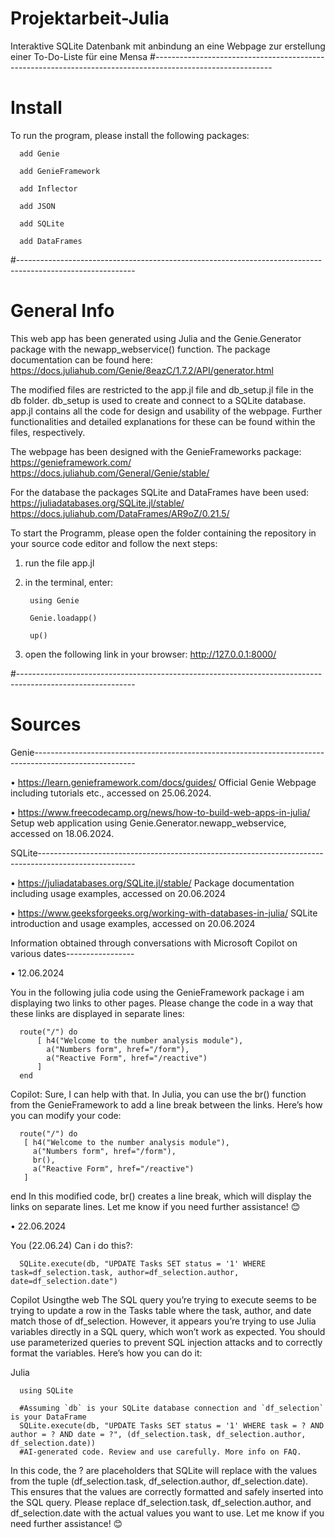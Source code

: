 # Projektarbeit-Julia
Interaktive SQLite Datenbank mit anbindung an eine Webpage zur erstellung einer To-Do-Liste für eine Mensa
#-----------------------------------------------------------------------------------------------------------

# Install
To run the program, please install the following packages:

      add Genie

      add GenieFramework

      add Inflector

      add JSON

      add SQLite

      add DataFrames

#-----------------------------------------------------------------------------------------------------------

# General Info
This web app has been generated using Julia and the Genie.Generator package with the newapp_webservice() function. 
The package documentation can be found here: 
https://docs.juliahub.com/Genie/8eazC/1.7.2/API/generator.html

The modified files are restricted to the app.jl file and db_setup.jl file in the db folder. db_setup is used to create and connect to a SQLite database. app.jl contains all the code for design and usability of the webpage.
Further functionalities and detailed explanations for these can be found within the files, respectively.

The webpage has been designed with the GenieFrameworks package:
https://genieframework.com/
https://docs.juliahub.com/General/Genie/stable/

For the database the packages SQLite and DataFrames have been used:
https://juliadatabases.org/SQLite.jl/stable/
https://docs.juliahub.com/DataFrames/AR9oZ/0.21.5/


To start the Programm, please open the folder containing the repository in your source code editor and follow the next steps:
1. run the file app.jl
2. in the terminal, enter:
   
        using Genie

        Genie.loadapp()

        up()
   
3. open the following link in your browser: http://127.0.0.1:8000/

#-----------------------------------------------------------------------------------------------------------

# Sources

Genie-------------------------------------------------------------------------------------------------------

•	https://learn.genieframework.com/docs/guides/  Official Genie Webpage including tutorials etc., accessed on 25.06.2024.

•	https://www.freecodecamp.org/news/how-to-build-web-apps-in-julia/ Setup web application using Genie.Generator.newapp_webservice,  accessed on 18.06.2024.

SQLite------------------------------------------------------------------------------------------------------

•	https://juliadatabases.org/SQLite.jl/stable/ Package documentation including usage examples, accessed on 20.06.2024

•	https://www.geeksforgeeks.org/working-with-databases-in-julia/ SQLite introduction and usage examples, accessed on 20.06.2024

Information obtained through conversations with Microsoft Copilot on various dates-----------------

•	12.06.2024

You
in the following julia code using the GenieFramework package i am displaying two links to other pages. Please change the code in a way that these links are displayed in separate lines: 

      route("/") do
          [ h4("Welcome to the number analysis module"),
            a("Numbers form", href="/form"),
            a("Reactive Form", href="/reactive")
          ]
      end


Copilot: Sure, I can help with that. In Julia, you can use the br() function from the GenieFramework to add a line break between the links. Here’s how you can modify your code:

      route("/") do
       [ h4("Welcome to the number analysis module"),
         a("Numbers form", href="/form"),
         br(),
         a("Reactive Form", href="/reactive")
       ]
end
In this modified code, br() creates a line break, which will display the links on separate lines. Let me know if you need further assistance! 😊


•	22.06.2024

You (22.06.24)
Can i do this?: 

      SQLite.execute(db, "UPDATE Tasks SET status = '1' WHERE task=df_selection.task, author=df_selection.author, date=df_selection.date")

Copilot
Usingthe web
The SQL query you’re trying to execute seems to be trying to update a row in the Tasks table where the task, author, and date match those of df_selection. However, it appears you’re trying to use Julia variables directly in a SQL query, which won’t work as expected.
You should use parameterized queries to prevent SQL injection attacks and to correctly format the variables. Here’s how you can do it:

Julia

      using SQLite

      #Assuming `db` is your SQLite database connection and `df_selection` is your DataFrame
      SQLite.execute(db, "UPDATE Tasks SET status = '1' WHERE task = ? AND author = ? AND date = ?", (df_selection.task, df_selection.author, df_selection.date))
      #AI-generated code. Review and use carefully. More info on FAQ.

In this code, the ? are placeholders that SQLite will replace with the values from the tuple (df_selection.task, df_selection.author, df_selection.date). This ensures that the values are correctly formatted and safely inserted into the SQL query.
Please replace df_selection.task, df_selection.author, and df_selection.date with the actual values you want to use.
Let me know if you need further assistance! 😊


